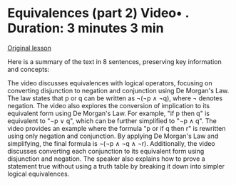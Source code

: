 # Equivalences (part 2) Video• . Duration: 3 minutes 3 min

[Original lesson](https://www.coursera.org/learn/uol-fundamentals-of-computer-science/lecture/iTK5b/equivalences-part-2)

Here is a summary of the text in 8 sentences, preserving key information and concepts:

The video discusses equivalences with logical operators, focusing on converting disjunction to negation and conjunction using De Morgan's Law. The law states that p or q can be written as ¬(¬p ∧ ¬q), where ¬ denotes negation. The video also explores the conversion of implication to its equivalent form using De Morgan's Law. For example, "if p then q" is equivalent to "¬p ∨ q", which can be further simplified to "¬p ∧ q". The video provides an example where the formula "p or if q then r" is rewritten using only negation and conjunction. By applying De Morgan's Law and simplifying, the final formula is ¬(¬p ∧ ¬q ∧ ¬r). Additionally, the video discusses converting each conjunction to its equivalent form using disjunction and negation. The speaker also explains how to prove a statement true without using a truth table by breaking it down into simpler logical equivalences.

